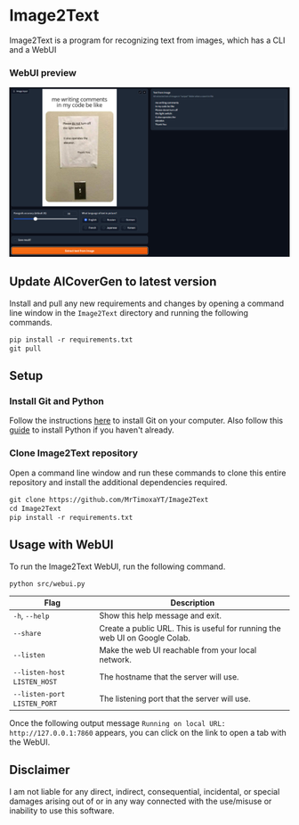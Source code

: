 # Image2Text
Image2Text is a program for recognizing text from images, which has a CLI and a WebUI 

### WebUI preview
![image](webui_preview.png?raw=true&width)


## Update AICoverGen to latest version

Install and pull any new requirements and changes by opening a command line window in the `Image2Text` directory and running the following commands.

```
pip install -r requirements.txt
git pull
```

## Setup

### Install Git and Python

Follow the instructions [here](https://git-scm.com/book/en/v2/Getting-Started-Installing-Git) to install Git on your computer. Also follow this [guide](https://realpython.com/installing-python/) to install Python if you haven't already. 


### Clone Image2Text repository

Open a command line window and run these commands to clone this entire repository and install the additional dependencies required.

```
git clone https://github.com/MrTimoxaYT/Image2Text
cd Image2Text
pip install -r requirements.txt
```



## Usage with WebUI

To run the Image2Text WebUI, run the following command.

```
python src/webui.py
```

| Flag                                       | Description |
|--------------------------------------------|-------------|
| `-h`, `--help`                             | Show this help message and exit. |
| `--share`                                  | Create a public URL. This is useful for running the web UI on Google Colab. |
| `--listen`                                 | Make the web UI reachable from your local network. |
| `--listen-host LISTEN_HOST`                | The hostname that the server will use. |
| `--listen-port LISTEN_PORT`                | The listening port that the server will use. |

Once the following output message `Running on local URL:  http://127.0.0.1:7860` appears, you can click on the link to open a tab with the WebUI.



## Disclaimer

I am not liable for any direct, indirect, consequential, incidental, or special damages arising out of or in any way connected with the use/misuse or inability to use this software.